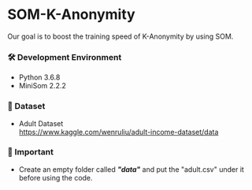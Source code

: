 # SOM-K-Anonymity
 Our goal is to boost the training speed of K-Anonymity by using SOM.

### 🛠 Development Environment
* Python 3.6.8
* MiniSom 2.2.2

### 💾 Dataset
* Adult Dataset<br>
  https://www.kaggle.com/wenruliu/adult-income-dataset/data

### 📌 Important
* Create an empty folder called ***"data"*** and put the "adult.csv" under it before using the code.